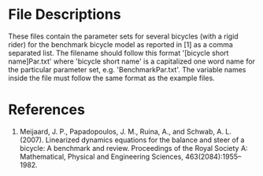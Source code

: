 File Descriptions
=================
These files contain the parameter sets for several bicycles (with a rigid
rider) for the benchmark bicycle model as reported in [1] as a comma separated
list. The filename should follow this format '[bicycle short name]Par.txt'
where 'bicycle short name' is a capitalized one word name for the particular
parameter set, e.g. 'BenchmarkPar.txt'. The variable names inside the file must
follow the same format as the example files.

References
==========
1. Meijaard, J. P., Papadopoulos, J. M., Ruina, A., and Schwab, A. L. (2007).
   Linearized dynamics equations for the balance and steer of a bicycle: A
   benchmark and review. Proceedings of the Royal Society A: Mathematical,
   Physical and Engineering Sciences, 463(2084):1955–1982.
